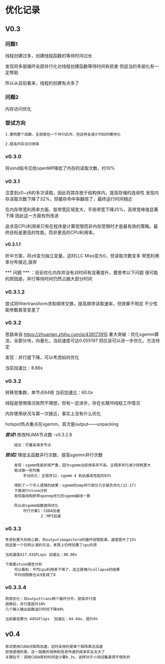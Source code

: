# 优化记录

## V0.3

### 问题1
线程创建过多，创建线程函数的等待时间过长

发现将多层循环全部并行化对线程创建函数等待时间有损害
但适当的多层化有一定帮助

所以从目前看来，线程的创建有点多了

### 问题2
内存访问优化

### 尝试方向
    1.重构整个函数，全部放在一个并行区内，但这样会减少代码的模块化

    2.提高内存访问效率



### v0.3.0

将simd指令交给openMP降低了内存的读取次数，约10%



### v0.3.1
注意到z0~z6的多次读取，因此将其存放于结构体内，提高存储的连续性
发现内存读取次数下降了32%，但缓存命中率翻倍了，最终运行时间相近

在内存带宽利用率方面，低带宽区域变大，平局带宽下降25%，高带宽峰值显著下降
因此这一方面有所改进

追求高CPU利用率只有在程序是计算受限而非内存受限时才是最有效的策略。最终目标是更高的性能，而非更高的CPU利用率。



#### v0.3.1.1
折中方案，将z6变为独立变量，这时LLC Miss变为0，但读取次数变多
带宽利用率分布接近,放弃

*** 问题 ***
：目前优化内存并没有对时间有显著提升，要思考以下问题
很可能的原因是，并行等待时间仍然占据大部分时间



### v0.3.1.2
尝试将filtertransform求和顺序交换，提高顺序读取速率，但效果不明显
不少性能参数甚至变差了



### v0.3.2
思路来自 https://zhuanlan.zhihu.com/p/438173915
重大突破：优化sgemm算法，全部分块，向量化，当前速度可达0.055197
但应该可以进一步优化，方法待定

发现：并行度下降，可以考虑如何优化

当前加速比：8.86x



### v0.3.2
转移至集群，单节点64核
当前加速比：60.0x

线程是使用情况依然不理想，但有一定进步，存在长期16线程工作情况

内存使用状况与第一次接近，事实上没有什么优化

hotspot热点重点在sgemm，其次是output——unpacking

***尝试1*** 修改NUMA节点数 -v0.3.2.8

        结论：尽量采用多节点

***尝试2*** 降低主函数并行次数，提高sgemm并行次数

        发现：sgemm性能折损严重，因为sgemm当前效率并不高，主程序并行减少损耗更大
        尝试做一些均衡
            手动优化：主程序32，sgemm 4 到达最高性能的83%

        得到了一个令人遗憾的结果：sgemm的omp并行部分几乎是负优化(12-17)
        下面进行vtune分析
        发现曲线和附带openmp优化的sgemm曲线一致

        所以说sgemm函数亟待优化
            可行方案1：CUDA加速
                    2：MPI加速

### v0.3.3
    考虑到更大的核心数，将outputimagestore的循环线程取满，速度提升了25%
    但这是一个饮鸩止渴的方法，本质上仍然加重了cpu负荷

    当前速度417.43GFLops 加速比：80.00x

    下面是vtune报告分析
        可以看到：平均cpu利用率下降了，这正是强行collapse的结果
        平均线程数也从9变成了8

### v0.3.3.4
    局部优化：将outputtrans两个循环分开，提高并行度
    调换后，并行度提升10%
    几个输入输出函数运行时间下降40%

    当前最佳算力 445GFlops  加速比：84.04x，提升6%


## v0.4
    尝试使用CUDA对矩阵加速，这时采用的是单个矩阵乘法加速
    但很遗憾的是，这一函数的调用和信息传递的成本实在太大了
    关键在于：调用CUDA库的时间至少要0.3s，这样对于小测试集是得不偿失的
